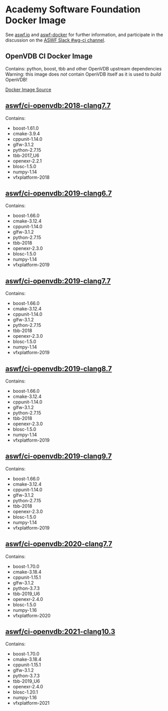 <!---
Copyright (c) Contributors to the aswf-docker Project. All rights reserved.
SPDX-License-Identifier: Apache-2.0

Warning: this file is automatically generated from a template!
-->

# Academy Software Foundation Docker Image

See [aswf.io](https://aswf.io) and [aswf-docker](https://github.com/AcademySoftwareFoundation/aswf-docker) for further information, and participate in the discussion on the [ASWF Slack #wg-ci channel](https://academysoftwarefdn.slack.com/archives/C0169RX7MMK).

## OpenVDB CI Docker Image

Contains: python, boost, tbb and other OpenVDB upstream dependencies
Warning: this image does *not* contain OpenVDB itself as it is used to *build* OpenVDB!


[Docker Image Source](https://github.com/AcademySoftwareFoundation/aswf-docker/blob/master/ci-openvdb/Dockerfile)

## [aswf/ci-openvdb:2018-clang7.7](https://hub.docker.com/r/aswf/ci-openvdb/tags?page=1&name=2018-clang7.7)
Contains:
* boost-1.61.0
* cmake-3.9.4
* cppunit-1.14.0
* glfw-3.1.2
* python-2.7.15
* tbb-2017_U6
* openexr-2.2.1
* blosc-1.5.0
* numpy-1.14
* vfxplatform-2018

## [aswf/ci-openvdb:2019-clang6.7](https://hub.docker.com/r/aswf/ci-openvdb/tags?page=1&name=2019-clang6.7)
Contains:
* boost-1.66.0
* cmake-3.12.4
* cppunit-1.14.0
* glfw-3.1.2
* python-2.7.15
* tbb-2018
* openexr-2.3.0
* blosc-1.5.0
* numpy-1.14
* vfxplatform-2019

## [aswf/ci-openvdb:2019-clang7.7](https://hub.docker.com/r/aswf/ci-openvdb/tags?page=1&name=2019-clang7.7)
Contains:
* boost-1.66.0
* cmake-3.12.4
* cppunit-1.14.0
* glfw-3.1.2
* python-2.7.15
* tbb-2018
* openexr-2.3.0
* blosc-1.5.0
* numpy-1.14
* vfxplatform-2019

## [aswf/ci-openvdb:2019-clang8.7](https://hub.docker.com/r/aswf/ci-openvdb/tags?page=1&name=2019-clang8.7)
Contains:
* boost-1.66.0
* cmake-3.12.4
* cppunit-1.14.0
* glfw-3.1.2
* python-2.7.15
* tbb-2018
* openexr-2.3.0
* blosc-1.5.0
* numpy-1.14
* vfxplatform-2019

## [aswf/ci-openvdb:2019-clang9.7](https://hub.docker.com/r/aswf/ci-openvdb/tags?page=1&name=2019-clang9.7)
Contains:
* boost-1.66.0
* cmake-3.12.4
* cppunit-1.14.0
* glfw-3.1.2
* python-2.7.15
* tbb-2018
* openexr-2.3.0
* blosc-1.5.0
* numpy-1.14
* vfxplatform-2019

## [aswf/ci-openvdb:2020-clang7.7](https://hub.docker.com/r/aswf/ci-openvdb/tags?page=1&name=2020-clang7.7)
Contains:
* boost-1.70.0
* cmake-3.18.4
* cppunit-1.15.1
* glfw-3.1.2
* python-3.7.3
* tbb-2019_U6
* openexr-2.4.0
* blosc-1.5.0
* numpy-1.16
* vfxplatform-2020

## [aswf/ci-openvdb:2021-clang10.3](https://hub.docker.com/r/aswf/ci-openvdb/tags?page=1&name=2021-clang10.3)
Contains:
* boost-1.70.0
* cmake-3.18.4
* cppunit-1.15.1
* glfw-3.1.2
* python-3.7.3
* tbb-2019_U6
* openexr-2.4.0
* blosc-1.20.1
* numpy-1.16
* vfxplatform-2021

